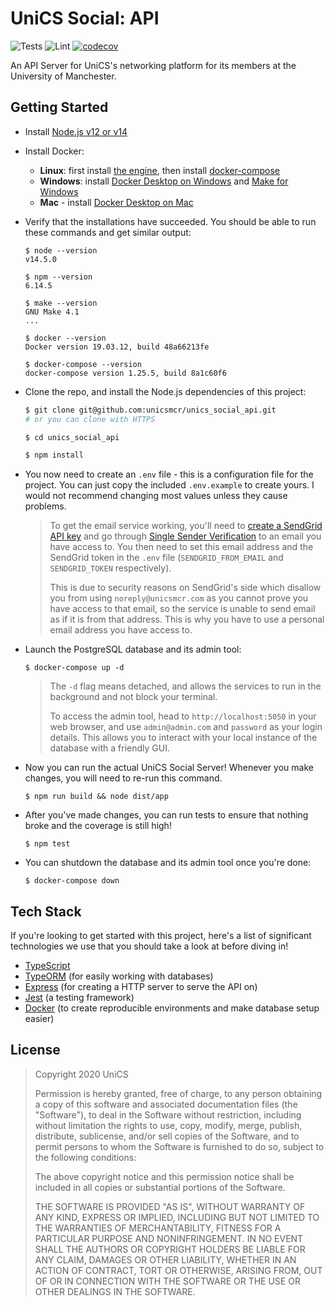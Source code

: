 # UniCS Social: API

![Tests](https://github.com/unicsmcr/unics_social_api/workflows/Tests/badge.svg)
![Lint](https://github.com/unicsmcr/unics_social_api/workflows/Lint/badge.svg)
[![codecov](https://codecov.io/gh/unicsmcr/unics_social_api/branch/main/graph/badge.svg)](https://codecov.io/gh/unicsmcr/unics_social_api)

An API Server for UniCS's networking platform for its members at the University of Manchester.

## Getting Started

- Install [Node.js v12 or v14](https://nodejs.org/)
- Install Docker:
	- **Linux**: first install [the engine](https://docs.docker.com/engine/install/#server), then install [docker-compose](https://docs.docker.com/compose/install/)
	- **Windows**: install [Docker Desktop on Windows](https://docs.docker.com/docker-for-windows/install/) and [Make for Windows](http://gnuwin32.sourceforge.net/packages/make.htm)
	- **Mac** - install [Docker Desktop on Mac](https://docs.docker.com/docker-for-mac/install/)
- Verify that the installations have succeeded. You should be able to run these commands and get similar output:
	```
	$ node --version
	v14.5.0

	$ npm --version
	6.14.5

	$ make --version
	GNU Make 4.1
	...

	$ docker --version
	Docker version 19.03.12, build 48a66213fe

	$ docker-compose --version
	docker-compose version 1.25.5, build 8a1c60f6
	```
- Clone the repo, and install the Node.js dependencies of this project:
	```bash
	$ git clone git@github.com:unicsmcr/unics_social_api.git
	# or you can clone with HTTPS

	$ cd unics_social_api

	$ npm install
	```
- You now need to create an `.env` file - this is a configuration file for the project. You can just copy the included `.env.example` to create yours. I would not recommend changing most values unless they cause problems.
	> To get the email service working, you'll need to [create a SendGrid API key](https://sendgrid.com/) and go through [Single Sender Verification](https://sendgrid.com/docs/ui/sending-email/sender-verification/) to an email you have access to. You then need to set this email address and the SendGrid token in the `.env` file (`SENDGRID_FROM_EMAIL` and `SENDGRID_TOKEN` respectively).
	> 
	> This is due to security reasons on SendGrid's side which disallow you from using `noreply@unicsmcr.com` as you cannot prove you have access to that email, so the service is unable to send email as if it is from that address. This is why you have to use a personal email address you have access to.
- Launch the PostgreSQL database and its admin tool:
	```
	$ docker-compose up -d
	```

	> The `-d` flag means detached, and allows the services to run in the background and not block your terminal.
	>
	> To access the admin tool, head to `http://localhost:5050` in your web browser, and use `admin@admin.com` and `password` as your login details. This allows you to interact with your local instance of the database with a friendly GUI.
- Now you can run the actual UniCS Social Server! Whenever you make changes, you will need to re-run this command.
	```
	$ npm run build && node dist/app
	```
- After you've made changes, you can run tests to ensure that nothing broke and the coverage is still high!
	```
	$ npm test
	```
- You can shutdown the database and its admin tool once you're done:
	```
	$ docker-compose down
	```

## Tech Stack

If you're looking to get started with this project, here's a list of significant technologies we use that you should take a look at before diving in!

- [TypeScript](https://www.typescriptlang.org/)
- [TypeORM](https://github.com/typeorm/typeorm) (for easily working with databases)
- [Express](https://github.com/expressjs/express) (for creating a HTTP server to serve the API on)
- [Jest](https://github.com/facebook/jest) (a testing framework)
- [Docker](https://www.docker.com/) (to create reproducible environments and make database setup easier)

## License

> Copyright 2020 UniCS
>
> Permission is hereby granted, free of charge, to any person obtaining a copy of this software and associated documentation files (the "Software"), to deal in the Software without restriction, including without limitation the rights to use, copy, modify, merge, publish, distribute, sublicense, and/or sell copies of the Software, and to permit persons to whom the Software is furnished to do so, subject to the following conditions:
> 
> The above copyright notice and this permission notice shall be included in all copies or substantial portions of the Software.
> 
> THE SOFTWARE IS PROVIDED "AS IS", WITHOUT WARRANTY OF ANY KIND, EXPRESS OR IMPLIED, INCLUDING BUT NOT LIMITED TO THE WARRANTIES OF MERCHANTABILITY, FITNESS FOR A PARTICULAR PURPOSE AND NONINFRINGEMENT. IN NO EVENT SHALL THE AUTHORS OR COPYRIGHT HOLDERS BE LIABLE FOR ANY CLAIM, DAMAGES OR OTHER LIABILITY, WHETHER IN AN ACTION OF CONTRACT, TORT OR OTHERWISE, ARISING FROM, OUT OF OR IN CONNECTION WITH THE SOFTWARE OR THE USE OR OTHER DEALINGS IN THE SOFTWARE.

